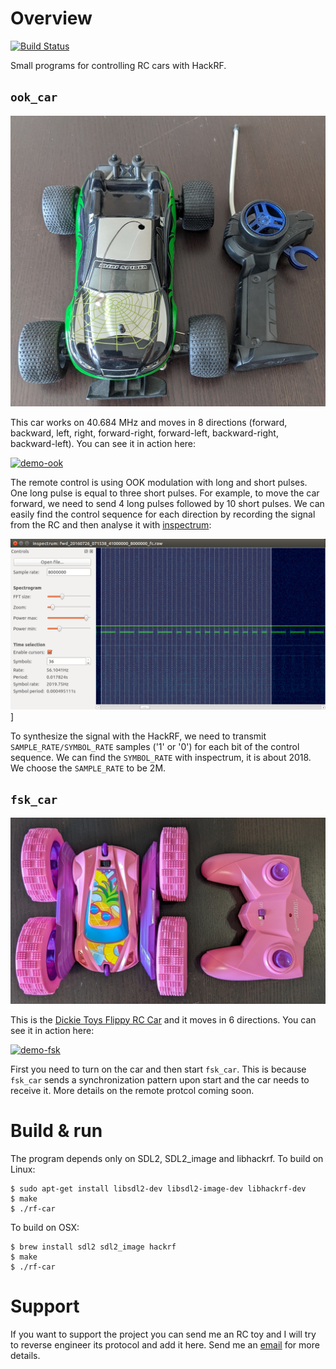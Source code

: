 # Overview
[![Build Status](https://github.com/rgerganov/rf-car/workflows/CI/badge.svg)](https://github.com/rgerganov/rf-car/actions)

Small programs for controlling RC cars with HackRF.

## `ook_car`
![ook-car](/ook-car.jpg)

This car works on 40.684 MHz and moves in 8 directions (forward, backward, left, right, forward-right,
forward-left, backward-right, backward-left). You can see it in action here:

[![demo-ook](https://img.youtube.com/vi/itS2pWkgNrM/0.jpg)](https://www.youtube.com/watch?v=itS2pWkgNrM)

The remote control is using OOK modulation with long and short pulses. One long
pulse is equal to three short pulses. For example, to move the car forward, we
need to send 4 long pulses followed by 10 short pulses. We can easily find the
control sequence for each direction by recording the signal from the RC and
then analyse it with [inspectrum](https://github.com/miek/inspectrum):

![ook-signal](/inspectrum-ook.png)]

To synthesize the signal with the HackRF, we need to transmit
`SAMPLE_RATE/SYMBOL_RATE` samples ('1' or '0') for each bit of the control
sequence. We can find the `SYMBOL_RATE` with inspectrum, it is about 2018.
We choose the `SAMPLE_RATE` to be 2M.

## `fsk_car`
![fsk-car](/fsk-car.jpg)

This is the [Dickie Toys Flippy RC Car](https://www.amazon.de/-/en/Dickie-Flippy-Control-Rotation-Function/dp/B084PY44PN) and it moves in 6 directions. You can see it in action here:

[![demo-fsk](https://img.youtube.com/vi/mqSv-Nycy_4/0.jpg)](https://www.youtube.com/watch?v=mqSv-Nycy_4)

First you need to turn on the car and then start `fsk_car`. This is because `fsk_car` sends a synchronization pattern upon start and the car needs to receive it. More details on the remote protcol coming soon.

# Build & run

The program depends only on SDL2, SDL2_image and libhackrf. To build on Linux:

    $ sudo apt-get install libsdl2-dev libsdl2-image-dev libhackrf-dev
    $ make
    $ ./rf-car

To build on OSX:

    $ brew install sdl2 sdl2_image hackrf
    $ make
    $ ./rf-car

# Support

If you want to support the project you can send me an RC toy and I will try to reverse engineer its protocol and add it here. Send me an [email](mailto:rgerganov@gmail.com) for more details.
